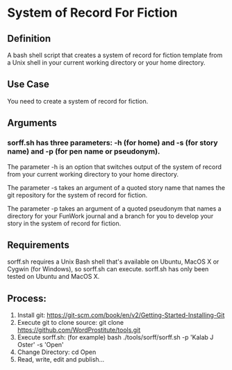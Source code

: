 
# System of Record For Fiction

## Definition

A bash shell script that creates a system of record for fiction template from a Unix shell in your current working directory or your home directory.


## Use Case

You need to create a system of record for fiction.


## Arguments

### sorff.sh has three parameters: -h (for home) and -s (for story name) and -p (for pen name or pseudonym).  

The parameter -h is an option that switches output of the system of record from your current working directory to your home directory. 

The parameter -s takes an argument of a quoted story name that names the git repository for the system of record for fiction. 

The parameter -p takes an argument of a quoted pseudonym that names a directory for your FunWork journal and a branch for you to develop your story in the system of record for fiction.

## Requirements

sorff.sh requires a Unix Bash shell that's available on Ubuntu, MacOS X or Cygwin (for Windows), so sorff.sh can execute. sorff.sh has only been tested on Ubuntu and MacOS X.

## Process:
1. Install git: https://git-scm.com/book/en/v2/Getting-Started-Installing-Git
2. Execute git to clone source: git clone https://github.com/WordProstitute/tools.git
3. Execute sorff.sh: (for example) bash ./tools/sorff/sorff.sh -p 'Kalab J Oster' -s 'Open'
4. Change Directory: cd Open
5. Read, write, edit and publish...

